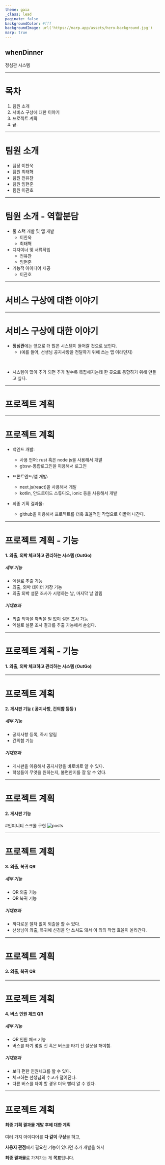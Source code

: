 ```yaml
---
theme: gaia
_class: lead
paginate: false
backgroundColor: #fff
backgroundImage: url('https://marp.app/assets/hero-background.jpg')
marp: true
---
```


## whenDinner

정심관 시스템

---

# 목차
1. 팀원 소개
2. 서비스 구상에 대한 이야기
3. 프로젝트 계획
4. 끝.
---

# 팀원 소개

* 팀장 이찬욱
* 팀원 최태혁
* 팀원 전유찬
* 팀원 임현준
* 팀원 이관호
---
# 팀원 소개 - 역할분담

* 풀 스택 개발 및 앱 개발
  - 이찬욱 
  - 최태혁 
* 디자이너 및 서류작업
  - 전유찬
  - 임현준
* 기능적 아이디어 제공
  - 이관호 

---
# 서비스 구상에 대한 이야기

---
# 서비스 구상에 대한 이야기
* **정심관**에는 앞으로 더 많은 시스템이 들어갈 것으로 보인다.
  - (예를 들어, 선생님 공지사항을 전달하기 위해 쓰는 앱 이라던지)

<br/>

* 시스템이 많이 추가 되면 추가 될수록 복잡해지는데 
  한 곳으로 통합하기 위해 만들고 싶다.
---

# 프로젝트 계획

---
# 프로젝트 계획
- 백엔드 개발: 
  - 사용 언어: rust 혹은 node js을 사용해서 개발
  - gbsw-통합로그인을 이용해서 로그인

- 프론트엔드/앱 개발: 
  - next.js(react)을 사용해서 개발
  - kotlin, 안드로이드 스튜디오, ionic 등을 사용해서 개발

- 최종 기획 결과물:  
  - github을 이용해서 프로젝트를 더욱 효율적인 작업으로 이끌어 나간다.

---

# 프로젝트 계획 - 기능

#### 1. 외출, 외박 체크하고 관리하는 시스템 (OutGo)

##### 세부 기능
- 엑셀로 추출 기능
- 외출, 외박 데이터 저장 기능
- 외출 외박 설문 조사가 시행하는 날, 마지막 날 알림
##### 기대효과
- 외출 외박을 까먹을 일 없이 설문 조사 가능
- 엑셀로 설문 조사 결과를 추출 가능해서 손쉽다.
---
# 프로젝트 계획 - 기능
#### 1. 외출, 외박 체크하고 관리하는 시스템 (OutGo)


---

# 프로젝트 계획

#### 2. 게시판 기능 ( 공지사항, 건의함 등등 )

##### 세부 기능
- 공지사항 등록, 즉시 알림
- 건의함 기능

##### 기대효과
- 게시판을 이용해서 공지사항을 바로바로 알 수 있다.
- 학생들이 무엇을 원하는지, 불편한지를 잘 알 수 있다.
---
# 프로젝트 계획

#### 2. 게시판 기능
#인피니티 스크롤 구현
![posts](./assets/posts.png)

---

# 프로젝트 계획

#### 3. 외출, 복귀 QR

##### 세부 기능
- QR 외출 기능
- QR 복귀 기능

##### 기대효과
- 까다로운 절차 없이 외출을 할 수 있다.
- 선생님이 외출, 복귀에 신경을 안 쓰셔도 돼서 이 외의 작업 효율이 올라간다.

---

# 프로젝트 계획
#### 3. 외출, 복귀 QR

---

# 프로젝트 계획
#### 4. 버스 인원 체크 QR

##### 세부 기능
- QR 인원 체크 기능
- 버스를 타기 몇일 전 혹은 버스를 타기 전 설문을 해야함.

##### 기대효과
- 보다 편한 인원체크를 할 수 있다.
- 체크하는 선생님의 수고가 덜어진다.
- 다른 버스를 타야 할 경우 더욱 빨리 알 수 있다.

---
# 프로젝트 계획

#### 최종 기획 결과물 개발 후에 대한 계획

여러 가지 아이디어를 **다 같이 구상**을 하고,

**사용자 관점**에서 필요한 기능이 있다면 추가 개발을 해서

**최종 결과물**로 가져가는 게 **목표**입니다.
